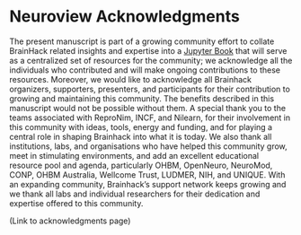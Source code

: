 # Neuroview Acknowledgments

The present manuscript is part of a growing community effort to collate BrainHack related insights and expertise into a [Jupyter Book](http://brainhack.org/brainhack_jupyter_book) that will serve as a centralized set of resources for the community; we acknowledge all the individuals who contributed and will make ongoing contributions to these resources. Moreover, we would like to acknowledge all Brainhack organizers, supporters, presenters, and participants for their contribution to growing and maintaining this community. The benefits described in this manuscript would not be possible without them. A special thank you to the teams associated with ReproNim, INCF, and Nilearn, for their involvement in this community with ideas, tools, energy and funding, and for playing a central role in shaping Brainhack into what it is today. We also thank all institutions, labs, and organisations who have helped this community grow, meet in stimulating environments, and add an excellent educational resource pool and agenda, particularly OHBM, OpenNeuro, NeuroMod, CONP, OHBM Australia, Wellcome Trust, LUDMER, NIH, and UNIQUE. With an expanding community, Brainhack’s support network keeps growing and we thank all labs and individual researchers for their dedication and expertise offered to this community.

(Link to acknowledgments page)
